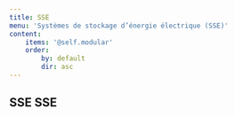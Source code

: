 ```yaml
---
title: SSE
menu: 'Systèmes de stockage d’énergie électrique (SSE)'
content:
    items: '@self.modular'
    order:
        by: default
        dir: asc
---
```


<h2>
SSE 
<span>SSE</span>
</h2>